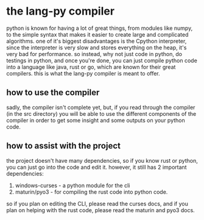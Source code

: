 # the lang-py compiler
python is known for having a lot of great things, from modules
like numpy, to the simple syntax that makes it easier to
create large and complicated algorithms. one of it's biggest
disadvantages is the Cpython interpreter, since the interpreter
is very slow and stores everything on the heap, it's very bad
for performance. so instead, why not just code in python, do
testings in python, and once you're done, you can just compile
python code into a language like java, rust or go, which 
are known for their great compilers. this is what the lang-py
compiler is meant to offer.

## how to use the compiler
sadly, the compiler isn't complete yet, but, if you read
through the compiler (in the src directory) you will be able
to use the different components of the compiler in order to
get some insight and some outputs on your python code.

## how to assist with the project
the project doesn't have many dependencies, so if you
know rust or python, you can just go into the code and edit it.
however, it still has 2 important dependencies:
1. windows-curses - a python module for the cli
2. maturin/pyo3 - for compiling the rust code into python code.

so if you plan on editing the CLI, please read the curses
docs, and if you plan on helping with the rust code, please
read the maturin and pyo3 docs.